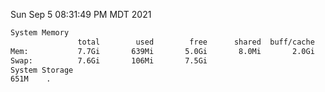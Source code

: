 Sun Sep  5 08:31:49 PM MDT 2021
```bash
System Memory
               total        used        free      shared  buff/cache   available
Mem:           7.7Gi       639Mi       5.0Gi       8.0Mi       2.0Gi       6.7Gi
Swap:          7.6Gi       106Mi       7.5Gi
System Storage
651M	.
```
```bash
